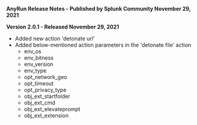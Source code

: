 **AnyRun Release Notes - Published by Splunk Community November 29, 2021**


**Version 2.0.1 - Released November 29, 2021**

* Added new action 'detonate url'
* Added below-mentioned action parameters in the 'detonate file' action
	* env\_os
	* env\_bitness
	* env\_version
	* env\_type
	* opt\_network\_geo
	* opt\_timeout
	* opt\_privacy\_type
	* obj\_ext\_startfolder
	* obj\_ext\_cmd
	* obj\_ext\_elevateprompt
	* obj\_ext\_extension